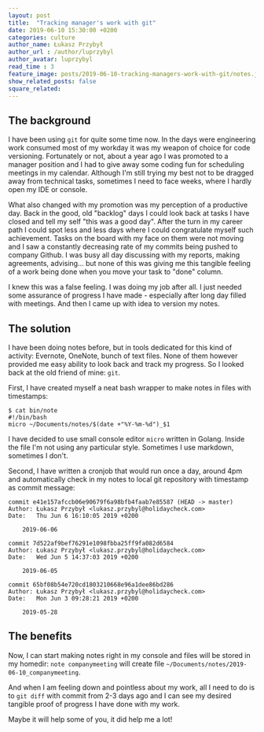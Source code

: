```yaml
---
layout: post
title:  "Tracking manager's work with git"
date: 2019-06-10 15:30:00 +0200
categories: culture
author_name: Łukasz Przybył
author_url : /author/luprzybyl
author_avatar: luprzybyl
read_time : 3
feature_image: posts/2019-06-10-tracking-managers-work-with-git/notes.jpg
show_related_posts: false
square_related: 
---
```


## The background

I have been using `git` for quite some time now. In the days were engineering work consumed most of my workday it was my weapon of choice for code versioning. Fortunately or not, about a year ago I was promoted to a manager position and I had to give away some coding fun for scheduling meetings in my calendar. Although I'm still trying my best not to be dragged away from technical tasks, sometimes I need to face weeks, where I hardly open my IDE or console.

What also changed with my promotion was my perception of a productive day. Back in the good, old "backlog" days I could look back at tasks I have closed and tell my self "this was a good day". After the turn in my career path I could spot less and less days where I could congratulate myself such achievement. Tasks on the board with my face on them were not moving and I saw a constantly decreasing rate of my commits being pushed to company Github. I was busy all day discussing with my reports, making agreements, advising... but none of this was giving me this tangible feeling of a work being done when you move your task to "done" column.

I knew this was a false feeling. I was doing my job after all. I just needed some assurance of progress I have made - especially after long day filled with meetings. And then I came up with idea to version my notes.

## The solution

I have been doing notes before, but in tools dedicated for this kind of activity: Evernote, OneNote, bunch of text files. None of them however provided me easy ability to look back and track my progress. So I looked back at the old friend of mine: `git`.

First, I have created myself a neat bash wrapper to make notes in files with timestamps:

```shell
$ cat bin/note 
#!/bin/bash
micro ~/Documents/notes/$(date +"%Y-%m-%d")_$1
```

I have decided to use small console editor `micro` written in Golang. Inside the file I'm not using any particular style. Sometimes I use markdown, sometimes I don't.

Second, I have written a cronjob that would run once a day, around 4pm and automatically check in my notes to local git repository with timestamp as commit message:

```shell
commit e41e157afccb06e90679f6a98bfb4faab7e85587 (HEAD -> master)
Author: Łukasz Przybył <lukasz.przybyl@holidaycheck.com>
Date:   Thu Jun 6 16:10:05 2019 +0200

    2019-06-06

commit 7d522af9bef76291e1098fbba25ff9fa082d6584
Author: Łukasz Przybył <lukasz.przybyl@holidaycheck.com>
Date:   Wed Jun 5 14:37:03 2019 +0200

    2019-06-05

commit 65bf08b54e720cd1803210668e96a1dee86bd286
Author: Łukasz Przybył <lukasz.przybyl@holidaycheck.com>
Date:   Mon Jun 3 09:28:21 2019 +0200

    2019-05-28
```

## The benefits

Now, I can start making notes right in my console and files will be stored in my homedir: `note companymeeting` will create file `~/Documents/notes/2019-06-10_companymeeting`.

And when I am feeling down and pointless about my work, all I need to do is to `git diff` with commit from 2-3 days ago and I can see my desired tangible proof of progress I have done with my work. 

Maybe it will help some of you, it did help me a lot!

